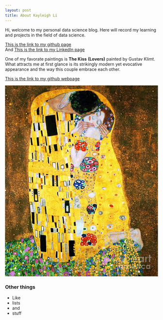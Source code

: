 ```yaml
---
layout: post
title: About Kayleigh Li
---
```


Hi, welcome to my personal data science blog. Here will record my learning and projects in the field of data science. 

[This is the link to my github page](https://github.com/itskaykayleigh)  
And 
[This is the link to my LinkedIn page](www.linkedin.com/in/kayleigh-yuqiao-li)  


One of my favorate paintings is **The Kiss** __(Lovers)__ painted by Gustav Klimt.  
What attracts me at first glance is its strikingly modern yet evocative appearance and the way this couple embrace each other.  
 
[This is the link to my github webpage](https://github.com/itskaykayleigh)

![kiss image](/images/KissByGustav.JPG)


### Other things
* Like
* lists
* and 
* stuff
